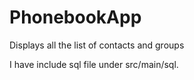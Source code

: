 # PhonebookApp
Displays all the list of contacts and groups

I have include sql file under src/main/sql.
